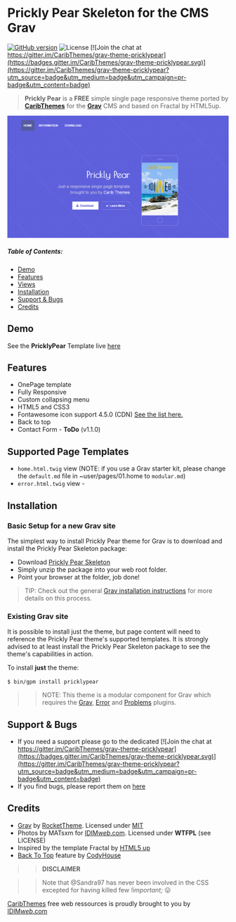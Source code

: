 # Prickly Pear Skeleton for the CMS Grav

[![GitHub version](https://badge.fury.io/gh/CaribThemes%2Fgrav-skeleton-pricklypear.svg)](https://badge.fury.io/gh/CaribThemes%2Fgrav-skeleton-pricklypear)
![License](https://img.shields.io/badge/License-MIT-blue.svg) [![Join the chat at https://gitter.im/CaribThemes/grav-theme-pricklypear](https://badges.gitter.im/CaribThemes/grav-theme-pricklypear.svg)](https://gitter.im/CaribThemes/grav-theme-pricklypear?utm_source=badge&utm_medium=badge&utm_campaign=pr-badge&utm_content=badge)

> **Prickly Pear** is a **FREE** simple single page responsive theme ported by [**CaribThemes**](https://github.com/CaribThemes) for the [**Grav**](http://getgrav.org) CMS and based on Fractal by HTML5up.

![PricklyPear](assets/readme_1.png)

##### Table of Contents:

* [Demo](#demo)
* [Features](#features)
* [Views](#supported-page-templates)
* [Installation](#installation)
* [Support & Bugs](#support--bugs)
* [Credits](#credits)

## Demo

See the **PricklyPear** Template live [here](http://demo.caribthemes.io/pricklypear)

## Features
* OnePage template
* Fully Responsive
* Custom collapsing menu
* HTML5 and CSS3
* Fontawesome icon support 4.5.0 (CDN) [See the list here.](http://fortawesome.github.io/Font-Awesome/icons)
* Back to top
* Contact Form - __ToDo__ (v1.1.0)

## Supported Page Templates
* <code>home.html.twig</code> view (NOTE: if you use a Grav starter kit, please change the <code>default.md</code> file in ~user/pages/01.home to <code>modular.md</code>)
* <code>error.html.twig</code> view -

## Installation

### Basic Setup for a new Grav site

The simplest way to install Prickly Pear theme for Grav is to download and install the Prickly Pear Skeleton package:

* Download [Prickly Pear Skeleton](http://getgrav.org/downloads/skeletons#extras)
* Simply unzip the package into your web root folder.
* Point your browser at the folder, job done!

> TIP: Check out the general [Grav installation instructions](http://learn.getgrav.org/basics/installation) for more details on this process.

### Existing Grav site

It is possible to install just the theme, but page content will need to reference the Prickly Pear theme's supported templates. It is strongly advised to at least install the Prickly Pear Skeleton package to see the theme's capabilities in action.

To install **just** the theme:

<code>$ bin/gpm install pricklypear</code>

>> NOTE: This theme is a modular component for Grav which requires the [Grav](http://github.com/getgrav/grav), [Error](https://github.com/getgrav/grav-theme-error) and [Problems](https://github.com/getgrav/grav-plugin-problems) plugins.

<!--#### Contact Form Configuration
For contact form configuration instructions please refer to [official documentation](http://learn.getgrav.org/advanced/contact-form). Make sure you installed Email and Form plugin though.-->

## Support & Bugs
* If you need a support please go to the dedicated [![Join the chat at https://gitter.im/CaribThemes/grav-theme-pricklypear](https://badges.gitter.im/CaribThemes/grav-theme-pricklypear.svg)](https://gitter.im/CaribThemes/grav-theme-pricklypear?utm_source=badge&utm_medium=badge&utm_campaign=pr-badge&utm_content=badge)
* If you find bugs, please report them on [here](https://github.com/CaribThemes/grav-theme-pricklypear/issues)

## Credits
* [Grav](http://getgrav.org) by [RocketTheme](http://www.rockettheme.com). Licensed under [MIT](https://github.com/CaribThemes/grav-theme-pricklypear/master/LICENSE.md)
* Photos by MATsxm for [IDIM<em>web</em>.com](http://idimweb.com). Licensed under __WTFPL__ (see LICENSE)
* Inspired by the template Fractal by [HTML5 up](http://html5up.net/)
* [Back To Top](https://github.com/CodyHouse/back-to-top) feature by [CodyHouse](https://github.com/CodyHouse)

>> __DISCLAIMER__

>>Note that @Sandra97 has never been involved in the CSS excepted for having killed few _!important;_ :stuck_out_tongue:

[CaribThemes](https://caribthemes.io) free web ressources is proudly brought to you by [IDIM<em>web</em>.com](http://idimweb.com)
